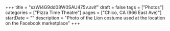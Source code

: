 +++
title = "szWi4G9dd08W0SAU475v.avif"
draft = false
tags = ["Photos"]
categories = ["Pizza Time Theatre"]
pages = ["Chico, CA (966 East Ave)"]
startDate = ""
description = "Photo of the Lion costume used at the location on the Facebook marketplace"
+++
